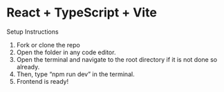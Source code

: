 # React + TypeScript + Vite

Setup Instructions

1. Fork or clone the repo
2. Open the folder in any code editor.
3. Open the terminal and navigate to the root directory if it is not done so already.
4. Then, type “npm run dev” in the terminal.
5. Frontend is ready!
